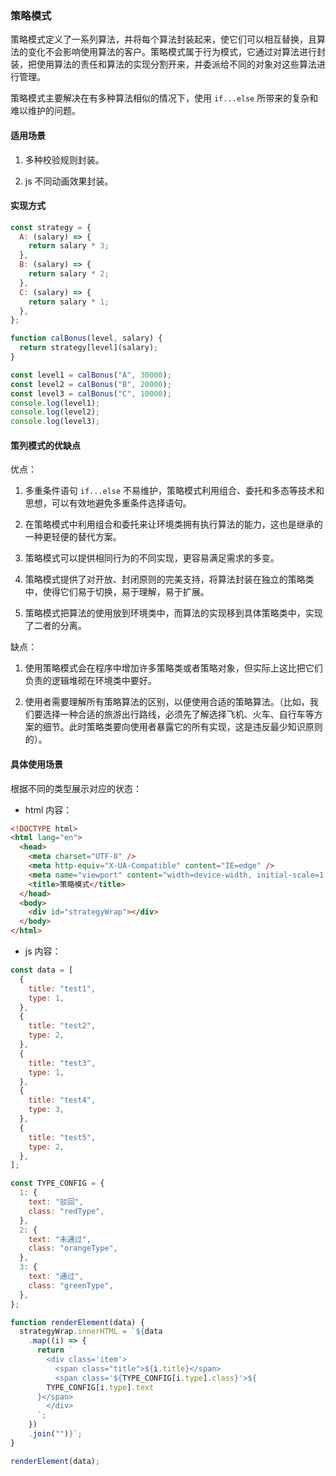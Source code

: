 ### 策略模式

策略模式定义了一系列算法，并将每个算法封装起来，使它们可以相互替换，且算法的变化不会影响使用算法的客户。策略模式属于行为模式，它通过对算法进行封装，把使用算法的责任和算法的实现分割开来，并委派给不同的对象对这些算法进行管理。

策略模式主要解决在有多种算法相似的情况下，使用 `if...else` 所带来的复杂和难以维护的问题。

#### 适用场景

1. 多种校验规则封装。

2. js 不同动画效果封装。

#### 实现方式

```js
const strategy = {
  A: (salary) => {
    return salary * 3;
  },
  B: (salary) => {
    return salary * 2;
  },
  C: (salary) => {
    return salary * 1;
  },
};

function calBonus(level, salary) {
  return strategy[level](salary);
}

const level1 = calBonus("A", 30000);
const level2 = calBonus("B", 20000);
const level3 = calBonus("C", 10000);
console.log(level1);
console.log(level2);
console.log(level3);
```

#### 策列模式的优缺点

优点：

1. 多重条件语句 `if...else` 不易维护，策略模式利用组合、委托和多态等技术和思想，可以有效地避免多重条件选择语句。

2. 在策略模式中利用组合和委托来让环境类拥有执行算法的能力，这也是继承的一种更轻便的替代方案。

3. 策略模式可以提供相同行为的不同实现，更容易满足需求的多变。

4. 策略模式提供了对开放、封闭原则的完美支持，将算法封装在独立的策略类中，使得它们易于切换，易于理解，易于扩展。

5. 策略模式把算法的使用放到环境类中，而算法的实现移到具体策略类中，实现了二者的分离。

缺点：

1. 使用策略模式会在程序中增加许多策略类或者策略对象，但实际上这比把它们负责的逻辑堆砌在环境类中要好。

2. 使用者需要理解所有策略算法的区别，以便使用合适的策略算法。（比如，我们要选择一种合适的旅游出行路线，必须先了解选择飞机、火车、自行车等方案的细节。此时策略类要向使用者暴露它的所有实现，这是违反最少知识原则的）。

#### 具体使用场景

根据不同的类型展示对应的状态：

- html 内容：

```html
<!DOCTYPE html>
<html lang="en">
  <head>
    <meta charset="UTF-8" />
    <meta http-equiv="X-UA-Compatible" content="IE=edge" />
    <meta name="viewport" content="width=device-width, initial-scale=1.0" />
    <title>策略模式</title>
  </head>
  <body>
    <div id="strategyWrap"></div>
  </body>
</html>
```

- js 内容：

```js
const data = [
  {
    title: "test1",
    type: 1,
  },
  {
    title: "test2",
    type: 2,
  },
  {
    title: "test3",
    type: 1,
  },
  {
    title: "test4",
    type: 3,
  },
  {
    title: "test5",
    type: 2,
  },
];

const TYPE_CONFIG = {
  1: {
    text: "驳回",
    class: "redType",
  },
  2: {
    text: "未通过",
    class: "orangeType",
  },
  3: {
    text: "通过",
    class: "greenType",
  },
};

function renderElement(data) {
  strategyWrap.innerHTML = `${data
    .map((i) => {
      return `
        <div class='item'>
          <span class="title">${i.title}</span>
          <span class='${TYPE_CONFIG[i.type].class}'>${
        TYPE_CONFIG[i.type].text
      }</span>
        </div>
      `;
    })
    .join("")}`;
}

renderElement(data);
```
